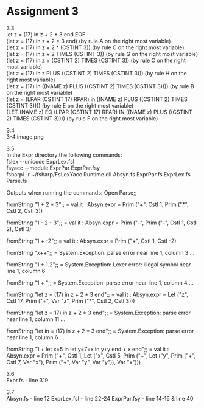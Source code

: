 # Assignment 3
3.3  
let z = (17) in z + 2 * 3 end EOF  
(let z = (17) in z + 2 * 3 end) (by rule A on the right most variable)  
(let z = (17) in z + 2 * (CSTINT 3)) (by rule C on the right most variable)  
(let z = (17) in z + 2 TIMES (CSTINT 3)) (by rule G on the right most variable)  
(let z = (17) in z + (CSTINT 2) TIMES (CSTINT 3)) (by rule C on the right most variable)  
(let z = (17) in z PLUS ((CSTINT 2) TIMES (CSTINT 3))) (by rule H on the right most variable)  
(let z = (17) in ((NAME z) PLUS ((CSTINT 2) TIMES (CSTINT 3)))) (by rule B on the right most variable)  
(let z = (LPAR (CSTINT 17) RPAR) in ((NAME z) PLUS ((CSTINT 2) TIMES (CSTINT 3)))) (by rule E on the right most variable)  
(LET (NAME z) EQ (LPAR (CSTINT 17) RPAR) IN ((NAME z) PLUS ((CSTINT 2) TIMES (CSTINT 3)))) (by rule F on the right most variable)  

3.4  
3-4 image.png

3.5  
In the Expr directory the following commands:  
fslex --unicode ExprLex.fsl  
fsyacc --module ExprPar ExprPar.fsy  
fsharpi -r ~/fsharp/FsLexYacc.Runtime.dll Absyn.fs ExprPar.fs ExprLex.fs Parse.fs  

Outputs when running the commands:
Open Parse;;

fromString "1 + 2 * 3";; =
val it : Absyn.expr = Prim ("+", CstI 1, Prim ("*", CstI 2, CstI 3))

fromString "1 - 2 - 3";; = 
val it : Absyn.expr = Prim ("-", Prim ("-", CstI 1, CstI 2), CstI 3)

fromString "1 + -2";; =
val it : Absyn.expr = Prim ("+", CstI 1, CstI -2)

fromString "x++";; =
System.Exception: parse error near line 1, column 3 ...

fromString "1 + 1.2";; =
System.Exception: Lexer error: illegal symbol near line 1, column 6

fromString "1 + ";; =
System.Exception: parse error near line 1, column 4 ...

fromString "let z = (17) in z + 2 * 3 end";; =
val it : Absyn.expr =
  Let ("z", CstI 17, Prim ("+", Var "z", Prim ("*", CstI 2, CstI 3)))

fromString "let z = 17) in z + 2 * 3 end";; =
System.Exception: parse error near line 1, column 11 ...

fromString "let in = (17) in z + 2 * 3 end";; =
System.Exception: parse error near line 1, column 6 ...

fromString "1 + let x=5 in let y=7+x in y+y end + x end";; = 
val it : Absyn.expr =
  Prim
    ("+", CstI 1,
     Let
       ("x", CstI 5,
        Prim
          ("+",
           Let
             ("y", Prim ("+", CstI 7, Var "x"), Prim ("+", Var "y", Var "y")),
           Var "x")))

3.6  
Expr.fs - line 319.

3.7  
Absyn.fs - line 12
ExprLex.fsl - line 22-24
ExprPar.fsy - line 14-16 & line 40